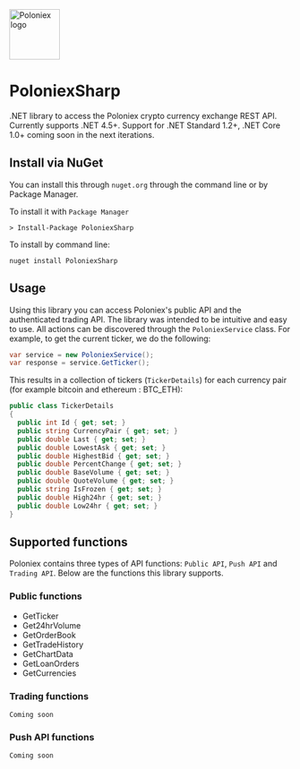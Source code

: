 <img src="https://raw.githubusercontent.com/skuvnar/PoloniexSharp/master/poloniex.jpg" alt="Poloniex logo" width="90" />

# PoloniexSharp
.NET library to access the Poloniex crypto currency exchange REST API. Currently supports .NET 4.5+. Support for .NET Standard 1.2+, .NET Core 1.0+ coming soon in the next iterations.

## Install via NuGet

You can install this through `nuget.org` through the command line or by Package Manager.

To install it with `Package Manager`

```
> Install-Package PoloniexSharp
```

To install by command line:

```
nuget install PoloniexSharp
```

## Usage

Using this library you can access Poloniex's public API and the authenticated trading API. The library was intended to be intuitive and easy to use. All actions can be discovered through the `PoloniexService` class. For example, to get the current ticker, we do the following:

```csharp
var service = new PoloniexService();
var response = service.GetTicker();
```

This results in a collection of tickers (`TickerDetails`) for each currency pair (for example bitcoin and ethereum : BTC_ETH):

```csharp
public class TickerDetails
{
  public int Id { get; set; }
  public string CurrencyPair { get; set; }
  public double Last { get; set; }
  public double LowestAsk { get; set; }
  public double HighestBid { get; set; }
  public double PercentChange { get; set; }
  public double BaseVolume { get; set; }
  public double QuoteVolume { get; set; }
  public string IsFrozen { get; set; }
  public double High24hr { get; set; }
  public double Low24hr { get; set; }
}
```

## Supported functions
Poloniex contains three types of API functions: `Public API`, `Push API` and `Trading API`. Below are the functions this library supports.

### Public functions
* GetTicker
* Get24hrVolume
* GetOrderBook
* GetTradeHistory
* GetChartData
* GetLoanOrders
* GetCurrencies

### Trading functions
`Coming soon`

### Push API functions
`Coming soon`
